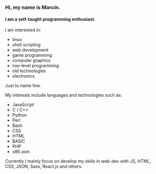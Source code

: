 ### Hi, my name is Marcin.  
#### I am a self-taught programming enthusiast.  


I am interested in:  
- linux  
- shell scripting
- web development  
- game programming  
- computer graphics  
- low-level programming  
- old technologies  
- electronics  

Just to name few. 

My interests include languages and technologies such as: 
- JavaScript  
- C / C++  
- Python  
- Perl  
- Bash  
- CSS  
- HTML   
- BASIC  
- PHP  
- x86 asm    

Currently I mainly focus on develop my skills in web-dev with JS, HTML, CSS, JSON, Sass, React.js and others.  
